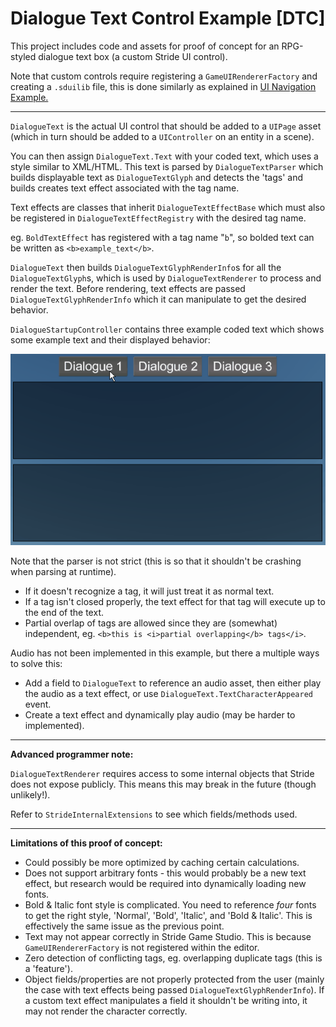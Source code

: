 ﻿# Dialogue Text Control Example [DTC]

This project includes code and assets for proof of concept for an RPG-styled dialogue text box (a custom Stride UI control).

Note that custom controls require registering a `GameUIRendererFactory` and creating a `.sduilib` file, this is done similarly as explained in [UI Navigation Example.](../UINavigationExample)

---
`DialogueText` is the actual UI control that should be added to a `UIPage` asset (which in turn should be added to a `UIController` on an entity in a scene).

You can then assign `DialogueText.Text` with your coded text, which uses a style similar to XML/HTML.
This text is parsed by `DialogueTextParser` which builds displayable text as `DialogueTextGlyph` and detects the 'tags' and builds creates text effect associated with the tag name.

Text effects are classes that inherit `DialogueTextEffectBase` which must also be registered in `DialogueTextEffectRegistry` with the desired tag name.

eg. `BoldTextEffect` has registered with a tag name "`b`", so bolded text can be written as `<b>example_text</b>`.

`DialogueText` then builds `DialogueTextGlyphRenderInfo`s for all the `DialogueTextGlyph`s, which is used by `DialogueTextRenderer` to process and render the text.
Before rendering, text effects are passed `DialogueTextGlyphRenderInfo` which it can manipulate to get the desired behavior.


`DialogueStartupController` contains three example coded text which shows some example text and their displayed behavior:

![Example Dialogue](images/dialogue1.gif)


Note that the parser is not strict (this is so that it shouldn't be crashing when parsing at runtime).

* If it doesn't recognize a tag, it will just treat it as normal text.
* If a tag isn't closed properly, the text effect for that tag will execute up to the end of the text.
* Partial overlap of tags are allowed since they are (somewhat) independent, eg. `<b>this is <i>partial overlapping</b> tags</i>`.

Audio has not been implemented in this example, but there a multiple ways to solve this:

* Add a field to `DialogueText` to reference an audio asset, then either play the audio as a text effect, or use `DialogueText.TextCharacterAppeared` event.
* Create a text effect and dynamically play audio (may be harder to implemented).

---
**Advanced programmer note:**

`DialogueTextRenderer` requires access to some internal objects that Stride does not expose publicly. This means this may break in the future (though unlikely!).

Refer to `StrideInternalExtensions` to see which fields/methods used.

---
**Limitations of this proof of concept:**

* Could possibly be more optimized by caching certain calculations.
* Does not support arbitrary fonts - this would probably be a new text effect, but research would be required into dynamically loading new fonts.
* Bold & Italic font style is complicated. You need to reference *four* fonts to get the right style, 'Normal', 'Bold', 'Italic', and 'Bold & Italic'. This is effectively the same issue as the previous point.
* Text may not appear correctly in Stride Game Studio. This is because `GameUIRendererFactory` is not registered within the editor.
* Zero detection of conflicting tags, eg. overlapping duplicate tags (this is a 'feature').
* Object fields/properties are not properly protected from the user (mainly the case with text effects being passed `DialogueTextGlyphRenderInfo`). If a custom text effect manipulates a field it shouldn't be writing into, it may not render the character correctly.
